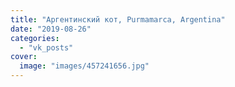 ```yaml
---
title: "Аргентинский кот, Purmamarca, Argentina"
date: "2019-08-26"
categories: 
  - "vk_posts"
cover:
  image: "images/457241656.jpg"
---
```



